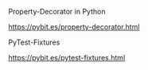 Property-Decorator in Python

https://pybit.es/property-decorator.html

PyTest-Fixtures

https://pybit.es/pytest-fixtures.html
